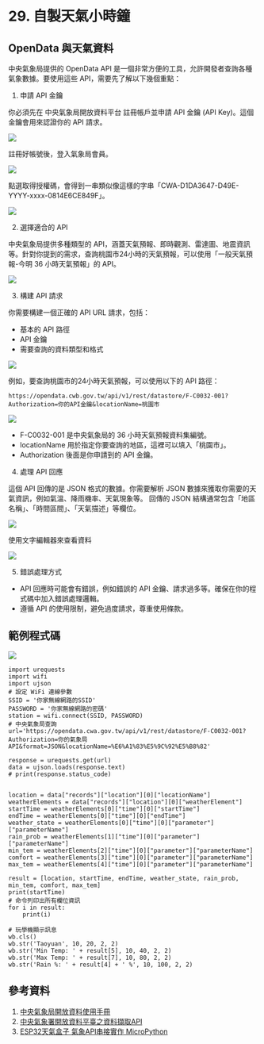 # 29. 自製天氣小時鐘

## OpenData 與天氣資料

中央氣象局提供的 OpenData API 是一個非常方便的工具，允許開發者查詢各種氣象數據。要使用這些 API，需要先了解以下幾個重點：

1. 申請 API 金鑰
   
你必須先在 中央氣象局開放資料平台 註冊帳戶並申請 API 金鑰 (API Key)。這個金鑰會用來認證你的 API 請求。

![](img/29/Python29_01.png)

註冊好帳號後，登入氣象局會員。

![](img/29/Python29_02.png)

點選取得授權碼，會得到一串類似像這樣的字串「CWA-D1DA3647-D49E-YYYY-xxxx-0814E6CE849F」。

![](img/29/Python29_03.png)

2. 選擇適合的 API

中央氣象局提供多種類型的 API，涵蓋天氣預報、即時觀測、雷達圖、地震資訊等。針對你提到的需求，查詢桃園市24小時的天氣預報，可以使用「一般天氣預報-今明 36 小時天氣預報」的 API。

![](img/29/Python29_04.png)

3. 構建 API 請求

你需要構建一個正確的 API URL 請求，包括：

* 基本的 API 路徑
* API 金鑰
* 需要查詢的資料類型和格式

![](img/29/Python29_05.png)

例如，要查詢桃園市的24小時天氣預報，可以使用以下的 API 路徑：

```
https://opendata.cwb.gov.tw/api/v1/rest/datastore/F-C0032-001?Authorization=你的API金鑰&locationName=桃園市
```

![](img/29/Python29_06.png)

- F-C0032-001 是中央氣象局的 36 小時天氣預報資料集編號。
- locationName 用於指定你要查詢的地區，這裡可以填入「桃園市」。
- Authorization 後面是你申請到的 API 金鑰。


4. 處理 API 回應

這個 API 回傳的是 JSON 格式的數據。你需要解析 JSON 數據來獲取你需要的天氣資訊，例如氣溫、降雨機率、天氣現象等。
回傳的 JSON 結構通常包含「地區名稱」、「時間區間」、「天氣描述」等欄位。

![](img/29/Python29_07.png)

使用文字編輯器來查看資料

![](img/29/Python29_08.png)


5. 錯誤處理方式
   
- API 回應時可能會有錯誤，例如錯誤的 API 金鑰、請求過多等。確保在你的程式碼中加入錯誤處理邏輯。
- 遵循 API 的使用限制，避免過度請求，尊重使用條款。


## 範例程式碼

![](img/29/Python29_09.png)

```
import urequests
import wifi
import ujson
# 設定 WiFi 連線參數
SSID = '你家無線網路的SSID'
PASSWORD = '你家無線網路的密碼'
station = wifi.connect(SSID, PASSWORD)
# 中央氣象局查詢
url='https://opendata.cwa.gov.tw/api/v1/rest/datastore/F-C0032-001?Authorization=你的氣象局API&format=JSON&locationName=%E6%A1%83%E5%9C%92%E5%B8%82'

response = urequests.get(url)
data = ujson.loads(response.text)
# print(response.status_code)


location = data["records"]["location"][0]["locationName"]
weatherElements = data["records"]["location"][0]["weatherElement"]
startTime = weatherElements[0]["time"][0]["startTime"]
endTime = weatherElements[0]["time"][0]["endTime"]
weather_state = weatherElements[0]["time"][0]["parameter"]["parameterName"]
rain_prob = weatherElements[1]["time"][0]["parameter"]["parameterName"]
min_tem = weatherElements[2]["time"][0]["parameter"]["parameterName"]
comfort = weatherElements[3]["time"][0]["parameter"]["parameterName"]
max_tem = weatherElements[4]["time"][0]["parameter"]["parameterName"]

result = [location, startTime, endTime, weather_state, rain_prob, min_tem, comfort, max_tem]
print(startTime)
# 命令列印出所有欄位資訊
for i in result:
    print(i)

# 玩學機顯示訊息
wb.cls()
wb.str('Taoyuan', 10, 20, 2, 2)
wb.str('Min Temp: ' + result[5], 10, 40, 2, 2)
wb.str('Max Temp: ' + result[7], 10, 80, 2, 2)
wb.str('Rain %: ' + result[4] + ' %', 10, 100, 2, 2)
```

## 參考資料

1. [中央氣象局開放資料使用手冊](https://opendata.cwa.gov.tw/devManual/insrtuction)
2. [中央氣象署開放資料平臺之資料擷取API](https://opendata.cwa.gov.tw/dist/opendata-swagger.html#/)
3. [ESP32天氣盒子 氣象API串接實作 MicroPython](https://www.youtube.com/watch?v=PIRf2VPDLYw)